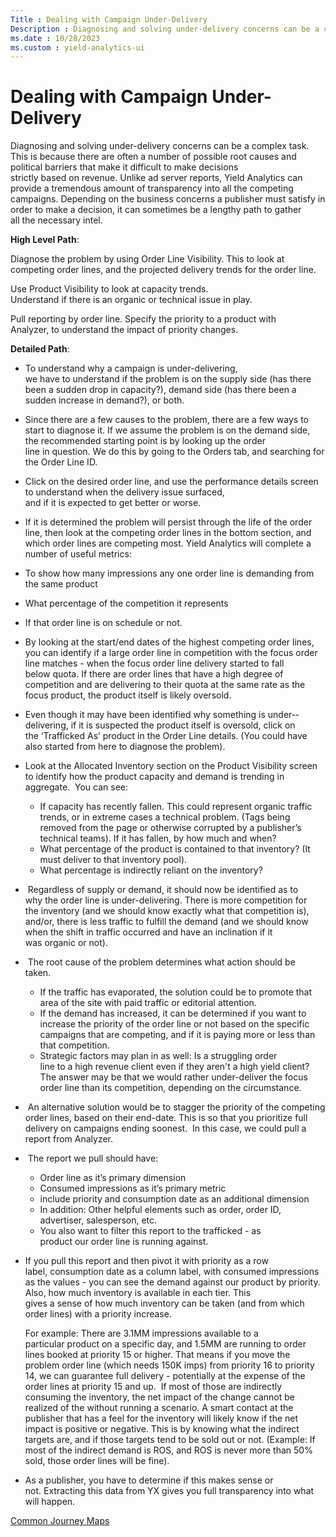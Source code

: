 ```yaml
---
Title : Dealing with Campaign Under-Delivery
Description : Diagnosing and solving under-delivery concerns can be a complex task.
ms.date : 10/28/2023
ms.custom : yield-analytics-ui
---
```



# Dealing with Campaign Under-Delivery



Diagnosing and solving under-delivery concerns can be a complex task.
This is because there are often a number of possible root causes and
political barriers that make it difficult to make decisions
strictly based on revenue. Unlike ad server reports, Yield Analytics can
provide a tremendous amount of transparency into all the competing
campaigns. Depending on the business concerns a publisher must satisfy
in order to make a decision, it can sometimes be a
lengthy path to gather all the necessary intel.

**High Level Path**:

Diagnose the problem by using Order Line Visibility. This to look at
competing order lines, and the projected delivery trends for the order
line.

Use Product Visibility to look at capacity trends.
Understand if there is an organic or technical issue in play.

Pull reporting by order line. Specify the priority to a product with
Analyzer, to understand the impact of priority changes.

**Detailed Path**:

- To understand why a campaign is under-­delivering,
  we have to understand if the problem is on the supply side (has there
  been a sudden drop in capacity?), demand side (has there been a sudden
  increase in demand?), or both.

- Since there are a few causes to the problem, there are a few ways to
  start to diagnose it. If we assume the problem is on the demand side,
  the recommended starting point is by looking up the order
  line in question. We do this by going to the Orders
  tab, and searching for the Order Line ID.

- Click on the desired order line, and use the performance details
  screen to understand when the delivery issue surfaced,
  and if it is expected to get better or worse.

- If it is determined the problem will persist through the life of the
  order line, then look at the competing order lines in the bottom
  section, and which order lines are competing most. Yield Analytics
  will complete a number of useful metrics: 

- To show how many impressions any one order line is demanding from the
  same product

- What percentage of the competition it represents 

- If that order line is on schedule or not.

- By looking at the start/end dates of the highest competing order
  lines, you can identify if a large order line in competition with the
  focus order line matches - when the focus order line delivery started
  to fall below quota. If there are order lines that have a high degree
  of competition and are delivering to their quota at the same rate as
  the focus product, the product itself is likely oversold.

- Even though it may have been identified
  why something is under-­delivering, if it is suspected the
  product itself is oversold, click on the ‘Trafficked As’ product in
  the Order Line details. (You could have also started from here to
  diagnose the problem).

- Look at the Allocated Inventory section on the Product Visibility
  screen to identify how the product capacity and demand is trending in
  aggregate.  You can see:
  - If capacity has recently fallen. This could represent organic
    traffic trends, or in extreme cases a technical problem. (Tags being
    removed from the page or otherwise corrupted by a publisher’s
    technical teams). If it has fallen, by how much and when?
  - What percentage of the product is contained to that inventory? (It
    must deliver to that inventory pool).  
  - What percentage is indirectly reliant on the inventory?

-  Regardless of supply or demand, it should now be identified as to
  why the order line is under-delivering. There is more competition for
  the inventory (and we should know exactly what that competition is),
  and/or, there is less traffic to fulfill the demand (and we should
  know when the shift in traffic occurred and have an inclination if it
  was organic or not).

-  The root cause of the problem determines what action should be
  taken. 
  - If the traffic has evaporated, the solution could be to promote that
    area of the site with paid traffic or editorial attention. 
  - If the demand has increased, it can be determined if you want to
    increase the priority of the order line or not based on the specific
    campaigns that are competing, and if it is paying more or less than
    that competition. 
  - Strategic factors may plan in as well: Is a struggling order
    line to a high revenue client even if they aren't a high yield
    client?  The answer may be that we would rather under-deliver the
    focus order line than its competition, depending on the
    circumstance.

-  An alternative solution would be to stagger the priority of the
  competing order lines, based on their end-date. This is so that you
  prioritize full delivery on campaigns ending soonest.  In this case,
  we could pull a report from Analyzer.

-  The report we pull should have:
  - Order line as it’s primary dimension
  - Consumed impressions as it’s primary metric 
  - include priority and consumption date as an additional dimension
  - In addition: Other helpful elements such as order, order ID,
    advertiser, salesperson, etc. 
  - You also want to filter this report to the trafficked - as
    product our order line is running against.

- If you pull this report and then pivot it with priority as a row
  label, consumption date as a column label, with consumed impressions
  as the values - you can see the demand against our product by
  priority. Also, how much inventory is available in each tier. This
  gives a sense of how much inventory can be taken (and from which order
  lines) with a priority increase. 

  For example: There are 3.1MM impressions available to a
  particular product on a specific day, and 1.5MM are running to order
  lines booked at priority 15 or higher. That means if you move the
  problem order line (which needs 150K imps) from priority 16 to
  priority 14, we can guarantee full delivery - potentially at the
  expense of the order lines at priority 15 and up.  If most of those
  are indirectly consuming the inventory, the net impact of the change
  cannot be realized of the without running a scenario. A smart contact
  at the publisher that has a feel for the inventory will likely know if
  the net impact is positive or negative. This is by knowing what the
  indirect targets are, and if those targets tend to be sold out or
  not. (Example: If most of the indirect demand is ROS, and ROS is never
  more than 50% sold, those order lines will be fine).

- As a publisher, you have to determine if this makes sense or
  not. Extracting this data from YX gives you full transparency into
  what will happen.




<a href="common-journey-maps.md" class="link">Common Journey
Maps</a>






